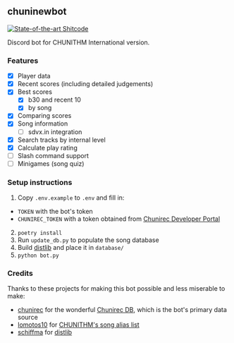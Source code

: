 ## chuninewbot
[![State-of-the-art Shitcode](https://img.shields.io/static/v1?label=State-of-the-art&message=Shitcode&color=7B5804)](https://github.com/trekhleb/state-of-the-art-shitcode)

Discord bot for CHUNITHM International version.

### Features
- [x] Player data
- [x] Recent scores (including detailed judgements)
- [x] Best scores
  - [x] b30 and recent 10
  - [x] by song
- [x] Comparing scores
- [x] Song information
  - [ ] sdvx.in integration
- [x] Search tracks by internal level
- [x] Calculate play rating
- [ ] Slash command support
- [ ] Minigames (song quiz)

### Setup instructions
1. Copy `.env.example` to `.env` and fill in:
- `TOKEN` with the bot's token
- `CHUNIREC_TOKEN` with a token obtained from [Chunirec Developer Portal](https://developer.chunirec.net/)
2. `poetry install`
3. Run `update_db.py` to populate the song database
4. Build [distlib](https://github.com/schiffma/distlib) and place it in `database/`
5. `python bot.py`

### Credits
Thanks to these projects for making this bot possible and less miserable to make:
- [chunirec](https://twitter.com/chunirec) for the wonderful [Chunirec DB](https://db.chunirec.net), which is the bot's primary data source
- [lomotos10](https://github.com/lomotos10) for [CHUNITHM's song alias list](https://github.com/lomotos10/GCM-bot/blob/main/data/aliases/en/chuni.tsv)
- [schiffma](https://github.com/schiffma) for [distlib](https://github.com/schiffma/distlib)



